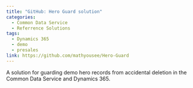 ```yaml
---
title: "GitHub: Hero Guard solution"
categories:
  - Common Data Service
  - Referrence Solutions
tags:
  - Dynamics 365
  - demo
  - presales
link: https://github.com/mathyousee/Hero-Guard
---
```


A solution for guarding demo hero records from accidental deletion in the Common Data Service and Dynamics 365.
